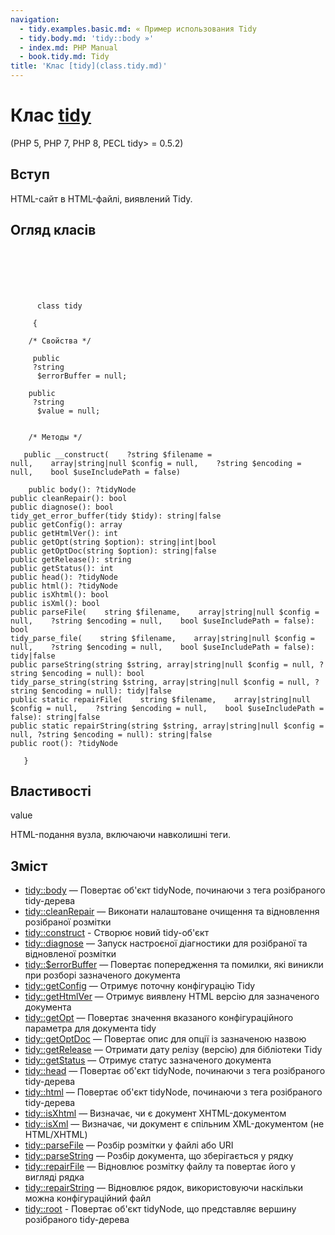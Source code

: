 ```yaml
---
navigation:
  - tidy.examples.basic.md: « Пример использования Tidy
  - tidy.body.md: 'tidy::body »'
  - index.md: PHP Manual
  - book.tidy.md: Tidy
title: 'Клас [tidy](class.tidy.md)'
---
```

# Клас [tidy](class.tidy.md)

(PHP 5, PHP 7, PHP 8, PECL tidy> = 0.5.2)

## Вступ

HTML-сайт в HTML-файлі, виявлений Tidy.

## Огляд класів

```classsynopsis

     
    

    
     
      class tidy
     
     {

    /* Свойства */
    
     public
     ?string
      $errorBuffer = null;

    public
     ?string
      $value = null;


    /* Методы */
    
   public __construct(    ?string $filename = null,    array|string|null $config = null,    ?string $encoding = null,    bool $useIncludePath = false)

    public body(): ?tidyNode
public cleanRepair(): bool
public diagnose(): bool
tidy_get_error_buffer(tidy $tidy): string|false
public getConfig(): array
public getHtmlVer(): int
public getOpt(string $option): string|int|bool
public getOptDoc(string $option): string|false
public getRelease(): string
public getStatus(): int
public head(): ?tidyNode
public html(): ?tidyNode
public isXhtml(): bool
public isXml(): bool
public parseFile(    string $filename,    array|string|null $config = null,    ?string $encoding = null,    bool $useIncludePath = false): bool
tidy_parse_file(    string $filename,    array|string|null $config = null,    ?string $encoding = null,    bool $useIncludePath = false): tidy|false
public parseString(string $string, array|string|null $config = null, ?string $encoding = null): bool
tidy_parse_string(string $string, array|string|null $config = null, ?string $encoding = null): tidy|false
public static repairFile(    string $filename,    array|string|null $config = null,    ?string $encoding = null,    bool $useIncludePath = false): string|false
public static repairString(string $string, array|string|null $config = null, ?string $encoding = null): string|false
public root(): ?tidyNode

   }
```

## Властивості

value

HTML-подання вузла, включаючи навколишні теги.

## Зміст

-   [tidy::body](tidy.body.md) — Повертає об'єкт tidyNode, починаючи з тега розібраного tidy-дерева
-   [tidy::cleanRepair](tidy.cleanrepair.md) — Виконати налаштоване очищення та відновлення розібраної розмітки
-   [tidy::construct](tidy.construct.md) - Створює новий tidy-об'єкт
-   [tidy::diagnose](tidy.diagnose.md) — Запуск настроєної діагностики для розібраної та відновленої розмітки
-   [tidy::$errorBuffer](tidy.props.errorbuffer.md) — Повертає попередження та помилки, які виникли при розборі зазначеного документа
-   [tidy::getConfig](tidy.getconfig.md) — Отримує поточну конфігурацію Tidy
-   [tidy::getHtmlVer](tidy.gethtmlver.md) — Отримує виявлену HTML версію для зазначеного документа
-   [tidy::getOpt](tidy.getopt.md) — Повертає значення вказаного конфігураційного параметра для документа tidy
-   [tidy::getOptDoc](tidy.getoptdoc.md) — Повертає опис для опції із зазначеною назвою
-   [tidy::getRelease](tidy.getrelease.md) — Отримати дату релізу (версію) для бібліотеки Tidy
-   [tidy::getStatus](tidy.getstatus.md) — Отримує статус зазначеного документа
-   [tidy::head](tidy.head.md) — Повертає об'єкт tidyNode, починаючи з тега розібраного tidy-дерева
-   [tidy::html](tidy.html.md) — Повертає об'єкт tidyNode, починаючи з тега розібраного tidy-дерева
-   [tidy::isXhtml](tidy.isxhtml.md) — Визначає, чи є документ XHTML-документом
-   [tidy::isXml](tidy.isxml.md) — Визначає, чи документ є спільним XML-документом (не HTML/XHTML)
-   [tidy::parseFile](tidy.parsefile.md) — Розбір розмітки у файлі або URI
-   [tidy::parseString](tidy.parsestring.md) — Розбір документа, що зберігається у рядку
-   [tidy::repairFile](tidy.repairfile.md) — Відновлює розмітку файлу та повертає його у вигляді рядка
-   [tidy::repairString](tidy.repairstring.md) — Відновлює рядок, використовуючи наскільки можна конфігураційний файл
-   [tidy::root](tidy.root.md) - Повертає об'єкт tidyNode, що представляє вершину розібраного tidy-дерева
